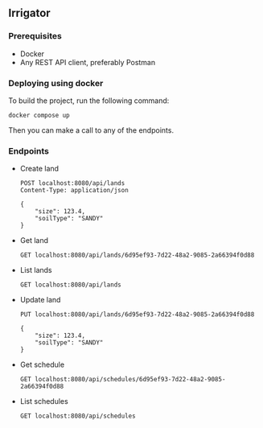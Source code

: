 ## Irrigator

### Prerequisites
* Docker
* Any REST API client, preferably Postman

### Deploying using docker
To build the project, run the following command:
```shell
docker compose up
```
Then you can make a call to any of the endpoints.

### Endpoints
* Create land
    ```http request
    POST localhost:8080/api/lands
    Content-Type: application/json
  
    {
        "size": 123.4,
        "soilType": "SANDY"
    }
    ```
* Get land
    ```http request
    GET localhost:8080/api/lands/6d95ef93-7d22-48a2-9085-2a66394f0d88
    ```
* List lands
    ```http request
    GET localhost:8080/api/lands
    ```
* Update land
    ```http request
    PUT localhost:8080/api/lands/6d95ef93-7d22-48a2-9085-2a66394f0d88
    
    {
        "size": 123.4,
        "soilType": "SANDY"
    }
    ```
* Get schedule
    ```http request
    GET localhost:8080/api/schedules/6d95ef93-7d22-48a2-9085-2a66394f0d88
    ```
* List schedules
    ```http request
    GET localhost:8080/api/schedules
    ```
